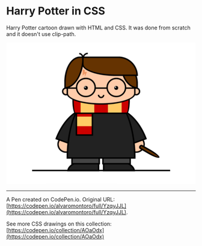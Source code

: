 # Harry Potter in CSS

Harry Potter cartoon drawn with HTML and CSS. It was done from scratch and it doesn't use clip-path.

![Cartoon of Harry Potter holding a magic wand](https://github.com/alvaromontoro/CSS-Illustrations/blob/master/illustrations/people/harry-potter-1/harry-potter-1.png?raw=true)

---

A Pen created on CodePen.io. Original URL: [https://codepen.io/alvaromontoro/full/YzqyJJL](https://codepen.io/alvaromontoro/full/YzqyJJL).

See more CSS drawings on this collection: [https://codepen.io/collection/AOaOdx](https://codepen.io/collection/AOaOdx)
